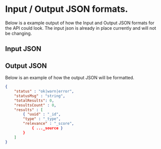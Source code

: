 # Input / Output JSON formats. 

Below is a example output of how the Input and Output JSON formats for the API could look. 
The input json is already in place currently and will not be changing.

## Input JSON

## Output JSON
Below is an example of how the output JSON will be formatted. 

```json
{
    "status" : "ok|warn|error",
    "statusMsg" : "string",
    "totalResults": 0,
    "resultsCount" : 0,
    "results" : [
        { "uuid" : "_id",
        "type" : "_type",
        "relevance" : "_score",
            { ..._source } 
        }
    ]
}

```